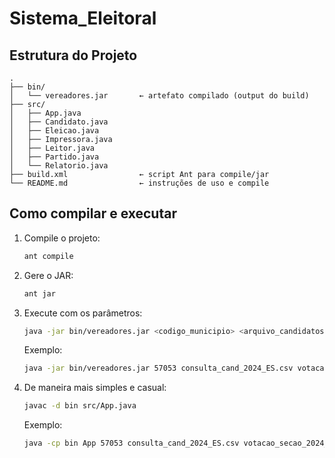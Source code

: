 # Sistema_Eleitoral

## Estrutura do Projeto

```
.
├── bin/                     
│   └── vereadores.jar       ← artefato compilado (output do build)
├── src/                     
│   ├── App.java
│   ├── Candidato.java
│   ├── Eleicao.java
│   ├── Impressora.java  
│   ├── Leitor.java                  
│   ├── Partido.java             
│   └── Relatorio.java   
├── build.xml                ← script Ant para compile/jar
└── README.md                ← instruções de uso e compile
```

## Como compilar e executar

1. Compile o projeto:
   ```bash
   ant compile
   ```
2. Gere o JAR:
   ```bash
   ant jar
   ```
3. Execute com os parâmetros:
   ```bash
   java -jar bin/vereadores.jar <codigo_municipio> <arquivo_candidatos> <arquivo_votacao> <data_eleicao>
   ```
   Exemplo:
   ```bash
   java -jar bin/vereadores.jar 57053 consulta_cand_2024_ES.csv votacao_secao_2024_ES.csv 06/10/2024
   ```
4. De maneira mais simples e casual:
   ```bash
   javac -d bin src/App.java
   ```
   Exemplo:
   ```bash
   java -cp bin App 57053 consulta_cand_2024_ES.csv votacao_secao_2024_ES.csv 06/10/2024
   ```
